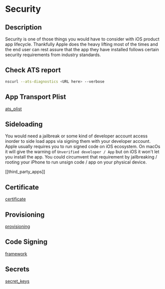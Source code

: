 
# Security 

## Description

Security is one of those things you would have to consider with iOS product app lifecycle.
Thankfully Apple does the heavy lifting most of the times and the end user can rest assure that the app they have installed follows certain security requirements from industry standards.


## Check ATS report


```bash
nscurl --ats-diagnostics <URL here> --verbose
```

## App Transport Plist

[ats_plist](ats_plist.md)


## Sideloading
You would need a jailbreak or some kind of developer account access inorder to side load apps via signing them with your developer account. Apple usually requires you to run signed code on iOS ecosystem. On macOs it will give the warning of `Unverified developer / App` but on iOS it won't let you install the app. You could circumvent that requirement by jailbreaking / rooting your iPhone to run unsign code / app on your physical device.

[[third_party_apps]]

## Certificate

[certificate](certificate.md)

## Provisioning

[provisioning](provisioning.md)

## Code Signing

[framework](ios/library/framework#Code%20Signing%20XcFramework)

## Secrets
[secret_keys](secret_keys.md)



